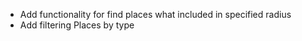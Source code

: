 * Add functionality for find places what included in specified radius
* Add filtering Places by type

